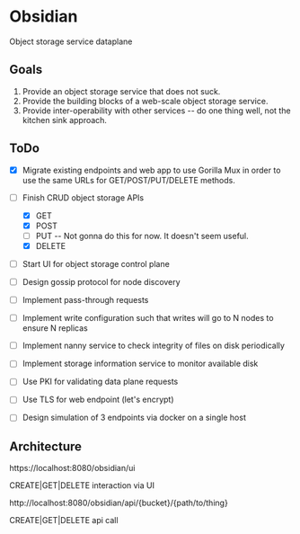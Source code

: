 Obsidian
========

Object storage service dataplane

Goals
-----

1.  Provide an object storage service that does not suck.
2.  Provide the building blocks of a web-scale object storage service.
3.  Provide inter-operability with other services -- do one thing well, not the kitchen sink approach.

ToDo
----

* [X] Migrate existing endpoints and web app to use Gorilla Mux in order to use the same URLs for GET/POST/PUT/DELETE methods.
* [ ] Finish CRUD object storage APIs
  - [x] GET
  - [x] POST
  - [ ] PUT -- Not gonna do this for now.  It doesn't seem useful.  
  - [X] DELETE
* [ ] Start UI for object storage control plane
* [ ] Design gossip protocol for node discovery
* [ ] Implement pass-through requests
* [ ] Implement write configuration such that writes will go to N nodes to ensure N replicas
* [ ] Implement nanny service to check integrity of files on disk periodically
* [ ] Implement storage information service to monitor available disk
* [ ] Use PKI for validating data plane requests
* [ ] Use TLS for web endpoint (let's encrypt)
* [ ] Design simulation of 3 endpoints via docker on a single host


Architecture
------------


https://localhost:8080/obsidian/ui

CREATE|GET|DELETE interaction via UI

http://localhost:8080/obsidian/api/{bucket}/{path/to/thing}

CREATE|GET|DELETE api call

